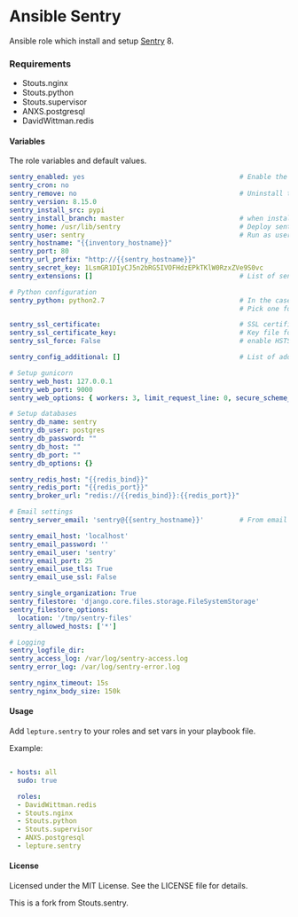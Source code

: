 # Ansible Sentry

Ansible role which install and setup [Sentry](https://getsentry.com) 8.


### Requirements

- Stouts.nginx
- Stouts.python
- Stouts.supervisor
- ANXS.postgresql
- DavidWittman.redis


#### Variables

The role variables and default values.

```yaml
sentry_enabled: yes                                       # Enable the role
sentry_cron: no
sentry_remove: no                                         # Uninstall the role
sentry_version: 8.15.0
sentry_install_src: pypi
sentry_install_branch: master                             # when install src is git
sentry_home: /usr/lib/sentry                              # Deploy sentry to the folder
sentry_user: sentry                                       # Run as user
sentry_hostname: "{{inventory_hostname}}"
sentry_port: 80
sentry_url_prefix: "http://{{sentry_hostname}}"
sentry_secret_key: 1LsmGR1DIyCJ5n2bRG5IVOFHdzEPkTKlW0RzxZVe9S0vc
sentry_extensions: []                                     # List of sentry-extensions

# Python configuration
sentry_python: python2.7                                  # In the case of multiple Python  installations
                                                          # Pick one for Sentry using specific virtualenv command

sentry_ssl_certificate:                                   # SSL certificate file - also turns on HTTPS on Nginx
sentry_ssl_certificate_key:                               # Key file for SSL cert
sentry_ssl_force: False                                   # enable HSTS and redirect to https version

sentry_config_additional: []                              # List of additional options

# Setup gunicorn
sentry_web_host: 127.0.0.1
sentry_web_port: 9000
sentry_web_options: { workers: 3, limit_request_line: 0, secure_scheme_headers: {'X-FORWARDED-PROTO': 'https'} }

# Setup databases
sentry_db_name: sentry
sentry_db_user: postgres
sentry_db_password: ""
sentry_db_host: ""
sentry_db_port: ""
sentry_db_options: {}

sentry_redis_host: "{{redis_bind}}"
sentry_redis_port: "{{redis_port}}"
sentry_broker_url: "redis://{{redis_bind}}:{{redis_port}}"

# Email settings
sentry_server_email: 'sentry@{{sentry_hostname}}'         # From email

sentry_email_host: 'localhost'
sentry_email_password: ''
sentry_email_user: 'sentry'
sentry_email_port: 25
sentry_email_use_tls: True
sentry_email_use_ssl: False

sentry_single_organization: True
sentry_filestore: 'django.core.files.storage.FileSystemStorage'
sentry_filestore_options:
  location: '/tmp/sentry-files'
sentry_allowed_hosts: ['*']

# Logging
sentry_logfile_dir:
sentry_access_log: /var/log/sentry-access.log
sentry_error_log: /var/log/sentry-error.log

sentry_nginx_timeout: 15s
sentry_nginx_body_size: 150k
```

#### Usage

Add `lepture.sentry` to your roles and set vars in your playbook file.

Example:

```yaml

- hosts: all
  sudo: true

  roles:
  - DavidWittman.redis
  - Stouts.nginx
  - Stouts.python
  - Stouts.supervisor
  - ANXS.postgresql
  - lepture.sentry
```

#### License

Licensed under the MIT License. See the LICENSE file for details.

This is a fork from Stouts.sentry.
